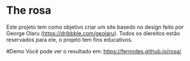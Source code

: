 # The rosa
Este projeto tem como objetivo criar um site basedo no design feito por George Olaru (https://dribbble.com/geolaru). Todos os diereitos estão reservados para ele, o projeto tem fins educativos.

#Demo
Você pode ver o resultado em: https://fernndes.github.io/rosa/
